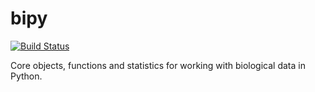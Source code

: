 bipy
====

[![Build Status](https://travis-ci.org/biom-format/biom-format.png?branch=master)](https://travis-ci.org/biom-format/biom-format)

Core objects, functions and statistics for working with biological data in Python.
